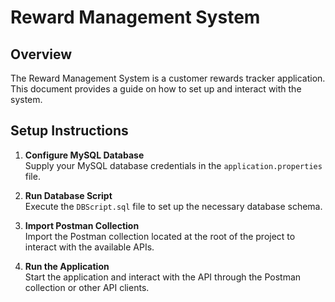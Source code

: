 # Reward Management System

## Overview

The Reward Management System is a customer rewards tracker application. This document provides a guide on how to set up and interact with the system.

## Setup Instructions

1. **Configure MySQL Database**  
   Supply your MySQL database credentials in the `application.properties` file.

2. **Run Database Script**  
   Execute the `DBScript.sql` file to set up the necessary database schema.

3. **Import Postman Collection**  
   Import the Postman collection located at the root of the project to interact with the available APIs.

4. **Run the Application**  
   Start the application and interact with the API through the Postman collection or other API clients.
